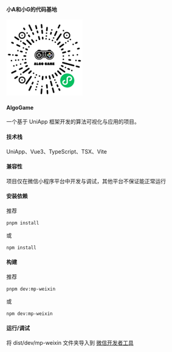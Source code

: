 #### 小A和小G的代码基地
<img
    width="200"
    alt="小程序码"
    src="https://raw.githubusercontent.com/CarefreeYong/AlgoGame/refs/heads/main/src/static/images/miniProgramCode.jpg"
/>

#### AlgoGame
一个基于 UniApp 框架开发的算法可视化与应用的项目。

#### 技术栈
UniApp、Vue3、TypeScript、TSX、Vite

#### 兼容性
项目仅在微信小程序平台中开发与调试，其他平台不保证能正常运行

#### 安装依赖
推荐
```bash
pnpm install
```
或
```bash
npm install
```

#### 构建
推荐
```bash
pnpm dev:mp-weixin
```
或
```bash
npm dev:mp-weixin
```

#### 运行/调试
将 dist/dev/mp-weixin 文件夹导入到 [微信开发者工具](https://developers.weixin.qq.com/miniprogram/dev/devtools/stable.html)
